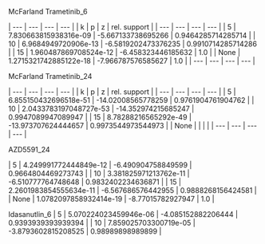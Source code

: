 
McFarland Trametinib_6

| --- | --- | --- | --- |
| k | p | z | rel. support |
| --- | --- | --- | --- |
| 5 | 7.830663815938316e-09 | -5.667133738695266 | 0.9464285714285714 |
| 10 | 6.9684949720906e-13 | -6.5819202473376235 | 0.9910714285714286 |
| 15 | 1.960487869708524e-12 | -6.458323446185632 | 1.0 |
| None | 1.2715321742885122e-18 | -7.966787576585627 | 1.0 |
| --- | --- | --- | --- |




McFarland Trametinib_24

| --- | --- | --- | --- |
| k | p | z | rel. support |
| --- | --- | --- | --- |
| 5 | 6.855150432696518e-51 | -14.02008565778259 | 0.9761904761904762 |
| 10 | 2.0433783197048727e-53 | -14.352974215685247 | 0.9947089947089947 |
| 15 | 8.78288216565292e-49 | -13.973707624444657 | 0.9973544973544973   |
| None |  |  |  |
| --- | --- | --- | --- |


AZD5591_24

| 5 | 4.249991772444849e-12 | -6.490904758849599 | 0.9664804469273743 |
| 10 | 3.381825971213762e-11 | -6.510777764748648 | 0.9832402234636871 |
| 15 | 2.2601983854555634e-11 | -6.567686576442955 | 0.9888268156424581 |
| None | 1.0782097858932414e-19 | -8.77015782927947 | 1.0 |

Idasanutlin_6
| 5 | 5.070224023459946e-06 | -4.085152882206444 | 0.9393939393939394 |
| 10 | 7.859025703300719e-05 | -3.8793602815208525 | 0.98989898989899 |